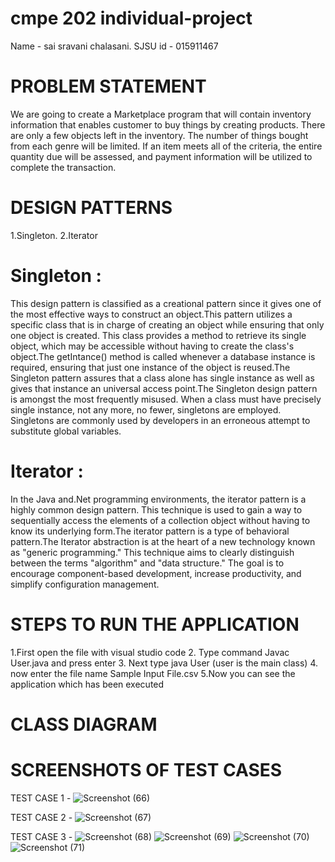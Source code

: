 # cmpe 202  individual-project
Name - sai sravani chalasani.
SJSU id - 015911467

# PROBLEM STATEMENT
We are going to create a Marketplace program that will contain inventory information that enables customer to buy things by creating products. There are only a few objects left in the inventory. The number of things bought from each genre will be limited. If an item meets all of the criteria, the entire quantity due will be assessed, and payment information will be utilized to complete the transaction.

# DESIGN PATTERNS

1.Singleton.
2.Iterator

# Singleton : 
This design pattern is classified as a creational pattern since it gives one of the most effective ways to construct an object.This pattern utilizes a specific class that is in charge of creating an object while ensuring that only one object is created. This class provides a method to retrieve its single object, which may be accessible without having to create the class's object.The getIntance() method is called whenever a database instance is required, ensuring that just one instance of the object is reused.The Singleton pattern assures that a class alone has single instance as well as gives that instance an universal access point.The Singleton design pattern is amongst the most frequently misused. When a class must have precisely single instance, not any more, no fewer, singletons are employed. Singletons are commonly used by developers in an erroneous attempt to substitute global variables. 

# Iterator :
In the Java and.Net programming environments, the iterator pattern is a highly common design pattern. This technique is used to gain a way to sequentially access the elements of a collection object without having to know its underlying form.The iterator pattern is a type of behavioral pattern.The Iterator abstraction is at the heart of a new technology known as "generic programming." This technique aims to clearly distinguish between the terms "algorithm" and "data structure." The goal is to encourage component-based development, increase productivity, and simplify configuration management.

# STEPS TO RUN THE APPLICATION
 1.First open the file with visual studio code 
 2. Type command Javac User.java and press enter
 3. Next type java User (user is the main class)
 4. now enter the file name Sample Input File.csv
 5.Now you can see the application which has been executed 
 
# CLASS DIAGRAM
# SCREENSHOTS OF TEST CASES
   
   TEST CASE 1 - ![Screenshot (66)](https://user-images.githubusercontent.com/91631318/144815663-f55afef5-0ddc-435e-9e94-77c1fc055672.png)
 
   TEST CASE 2 - ![Screenshot (67)](https://user-images.githubusercontent.com/91631318/144815673-fb47f932-8b54-4110-a14e-8c8ce7f895b5.png)

   TEST CASE 3 - ![Screenshot (68)](https://user-images.githubusercontent.com/91631318/144815684-aa59e26e-33cb-4f30-9e08-a9525392668a.png)
                 ![Screenshot (69)](https://user-images.githubusercontent.com/91631318/144815694-0a07b4b6-4d8d-4f51-8414-b6b183ef55ac.png)
                 ![Screenshot (70)](https://user-images.githubusercontent.com/91631318/144822275-ff2fd45e-c5b6-49f4-8a47-2375aedee0f2.png)
                 ![Screenshot (71)](https://user-images.githubusercontent.com/91631318/144822295-eaf193c2-4289-42bd-b23c-95965e8965ae.png)




